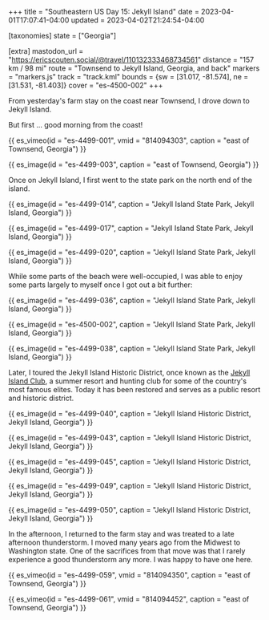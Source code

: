 +++
title = "Southeastern US Day 15: Jekyll Island"
date = 2023-04-01T17:07:41-04:00
updated = 2023-04-02T21:24:54-04:00

[taxonomies]
state = ["Georgia"]

[extra]
mastodon_url = "https://ericscouten.social/@travel/110132333468734561"
distance = "157 km / 98 mi"
route = "Townsend to Jekyll Island, Georgia, and back"
markers = "markers.js"
track = "track.kml"
bounds = {sw = [31.017, -81.574], ne = [31.531, -81.403]}
cover = "es-4500-002"
+++

From yesterday's farm stay on the coast near Townsend, I drove down to Jekyll Island.

<!-- more -->

But first ... good morning from the coast!

{{ es_vimeo(id = "es-4499-001", vmid = "814094303", caption = "east of Townsend, Georgia") }}

{{ es_image(id = "es-4499-003", caption = "east of Townsend, Georgia") }}

Once on Jekyll Island, I first went to the state park on the north end of the island.

{{ es_image(id = "es-4499-014", caption = "Jekyll Island State Park, Jekyll Island, Georgia") }}

{{ es_image(id = "es-4499-017", caption = "Jekyll Island State Park, Jekyll Island, Georgia") }}

{{ es_image(id = "es-4499-020", caption = "Jekyll Island State Park, Jekyll Island, Georgia") }}

While some parts of the beach were well-occupied, I was able to enjoy some parts largely to myself once I got out a bit further:

{{ es_image(id = "es-4499-036", caption = "Jekyll Island State Park, Jekyll Island, Georgia") }}

{{ es_image(id = "es-4500-002", caption = "Jekyll Island State Park, Jekyll Island, Georgia") }}

{{ es_image(id = "es-4499-038", caption = "Jekyll Island State Park, Jekyll Island, Georgia") }}

Later, I toured the Jekyll Island Historic District, once known as the [Jekyll Island Club](https://en.wikipedia.org/wiki/Jekyll_Island_Club), a summer resort and hunting club for some of the country's most famous elites. Today it has been restored and serves as a public resort and historic district.

{{ es_image(id = "es-4499-040", caption = "Jekyll Island Historic District, Jekyll Island, Georgia") }}

{{ es_image(id = "es-4499-043", caption = "Jekyll Island Historic District, Jekyll Island, Georgia") }}

{{ es_image(id = "es-4499-045", caption = "Jekyll Island Historic District, Jekyll Island, Georgia") }}

{{ es_image(id = "es-4499-049", caption = "Jekyll Island Historic District, Jekyll Island, Georgia") }}

{{ es_image(id = "es-4499-050", caption = "Jekyll Island Historic District, Jekyll Island, Georgia") }}

In the afternoon, I returned to the farm stay and was treated to a late afternoon thunderstorm. I moved many years ago from the Midwest to Washington state. One of the sacrifices from that move was that I rarely experience a good thunderstorm any more. I was happy to have one here.

{{ es_vimeo(id = "es-4499-059", vmid = "814094350", caption = "east of Townsend, Georgia") }}

{{ es_vimeo(id = "es-4499-061", vmid = "814094452", caption = "east of Townsend, Georgia") }}
